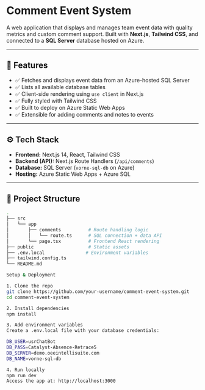 # Comment Event System

A web application that displays and manages team event data with quality metrics and custom comment support. Built with **Next.js**, **Tailwind CSS**, and connected to a **SQL Server** database hosted on Azure.

---

## 🧩 Features

- ✅ Fetches and displays event data from an Azure-hosted SQL Server
- ✅ Lists all available database tables
- ✅ Client-side rendering using `use client` in Next.js
- ✅ Fully styled with Tailwind CSS
- ✅ Built to deploy on Azure Static Web Apps
- ✅ Extensible for adding comments and notes to events

---

## ⚙️ Tech Stack

- **Frontend:** Next.js 14, React, Tailwind CSS
- **Backend (API):** Next.js Route Handlers (`/api/comments`)
- **Database:** SQL Server (`vorne-sql-db` on Azure)
- **Hosting:** Azure Static Web Apps + Azure SQL

---

## 📁 Project Structure

```bash
.
├── src
│   └── app
│       ├── comments          # Route handling logic
│       │   └── route.ts      # SQL connection + data API
│       └── page.tsx          # Frontend React rendering
├── public                    # Static assets
├── .env.local               # Environment variables
├── tailwind.config.ts
└── README.md

Setup & Deployment

1. Clone the repo
git clone https://github.com/your-username/comment-event-system.git
cd comment-event-system

2. Install dependencies
npm install

3. Add environment variables
Create a .env.local file with your database credentials:

DB_USER=usrChatBot
DB_PASS=Catalyst-Absence-Retrace5
DB_SERVER=demo.oeeintellisuite.com
DB_NAME=vorne-sql-db

4. Run locally
npm run dev
Access the app at: http://localhost:3000
```
